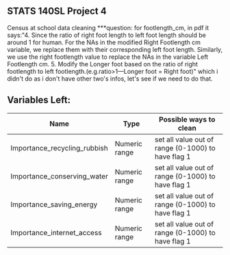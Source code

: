 ## STATS 140SL Project 4

Census at school data cleaning
***question:
for footlength_cm, in pdf it says:"4. Since the ratio of right foot length to left foot length should be around 1 for
human. For the NAs in the modified Right Footlength cm variable, we replace them
with their corresponding left foot length. Similarly, we use the right footlength value
to replace the NAs in the variable Left Footlength cm.
5. Modify the Longer foot based on the ratio of right footlength to left footlength.(e.g.ratio>1—Longer foot = Right foot)"
which i didn't do as i don't have other two's infos, let's see if we need to do that.

## Variables Left:

| Name | Type | Possible ways to clean |
| ---- | ---- | -------- |
| Importance_recycling_rubbish | Numeric range | set all value out of range (0-1000) to have flag 1 |
| Importance_conserving_water | Numeric range | set all value out of range (0-1000) to have flag 1 |
| Importance_saving_energy | Numeric range | set all value out of range (0-1000) to have flag 1 |
| Importance_internet_access | Numeric range | set all value out of range (0-1000) to have flag 1 |
